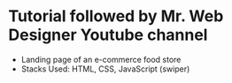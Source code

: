# Tutorial followed by Mr. Web Designer Youtube channel

- Landing page of an e-commerce food store 
- Stacks Used: HTML, CSS, JavaScript (swiper)
